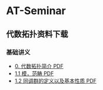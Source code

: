 # AT-Seminar

## 代数拓扑资料下载

### 基础讲义
- [0. 代数拓扑简介 PDF](/static/pdfs/intro-to-algebraic-topology.pdf)
- [1.1 模，范畴 PDF](/static/pdfs/1.1-modules-categories.pdf)
- [1.2 同调群的定义以及基本性质 PDF](/static/pdfs/1.2-homology-groups.pdf)
